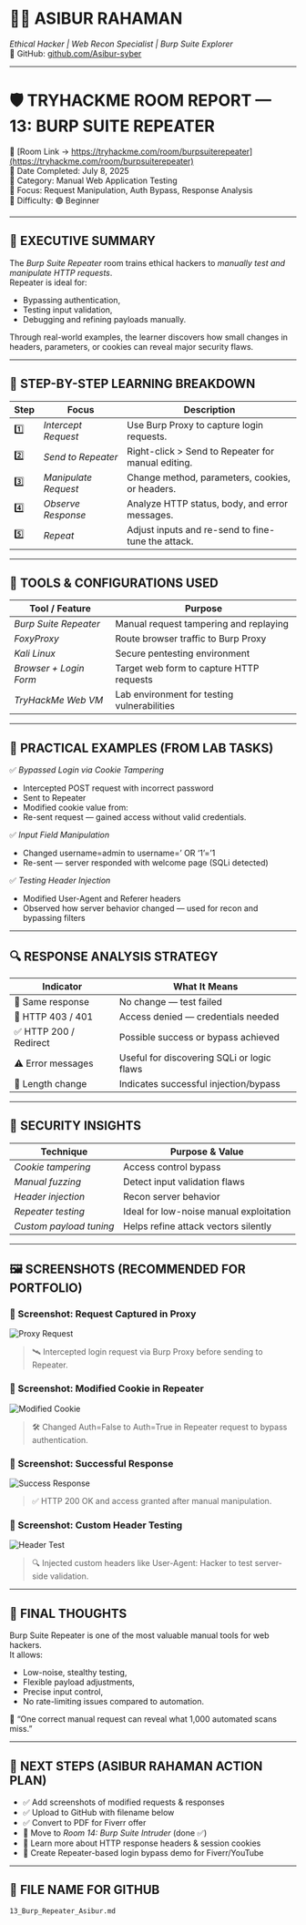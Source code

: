 # 🧑‍💻 ASIBUR RAHAMAN  
*Ethical Hacker | Web Recon Specialist | Burp Suite Explorer*  
🔗 GitHub: [github.com/Asibur-syber](https://github.com/Asibur-syber)

---

# 🛡 TRYHACKME ROOM REPORT — 13: BURP SUITE REPEATER  
🔗 [Room Link → https://tryhackme.com/room/burpsuiterepeater](https://tryhackme.com/room/burpsuiterepeater)  
📅 Date Completed: July 8, 2025  
📂 Category: Manual Web Application Testing  
🎯 Focus: Request Manipulation, Auth Bypass, Response Analysis  
🧩 Difficulty: 🟢 Beginner

---

## 🧠 EXECUTIVE SUMMARY

The *Burp Suite Repeater* room trains ethical hackers to *manually test and manipulate HTTP requests*.  
Repeater is ideal for:
- Bypassing authentication,
- Testing input validation,
- Debugging and refining payloads manually.

Through real-world examples, the learner discovers how small changes in headers, parameters, or cookies can reveal major security flaws.

---

## 🎯 STEP-BY-STEP LEARNING BREAKDOWN

| Step | Focus | Description |
|------|-------|-------------|
| 1️⃣ | *Intercept Request* | Use Burp Proxy to capture login requests. |
| 2️⃣ | *Send to Repeater* | Right-click > Send to Repeater for manual editing. |
| 3️⃣ | *Manipulate Request* | Change method, parameters, cookies, or headers. |
| 4️⃣ | *Observe Response* | Analyze HTTP status, body, and error messages. |
| 5️⃣ | *Repeat* | Adjust inputs and re-send to fine-tune the attack. |

---

## 🧰 TOOLS & CONFIGURATIONS USED

| Tool / Feature        | Purpose                                        |
|------------------------|------------------------------------------------|
| *Burp Suite Repeater* | Manual request tampering and replaying         |
| *FoxyProxy*          | Route browser traffic to Burp Proxy            |
| *Kali Linux*         | Secure pentesting environment                  |
| *Browser + Login Form* | Target web form to capture HTTP requests       |
| *TryHackMe Web VM*   | Lab environment for testing vulnerabilities     |

---

## 🧪 PRACTICAL EXAMPLES (FROM LAB TASKS)

✅ *Bypassed Login via Cookie Tampering*  
- Intercepted POST request with incorrect password  
- Sent to Repeater  
- Modified cookie value from:
- Re-sent request — gained access without valid credentials.

✅ *Input Field Manipulation*  
- Changed username=admin to username=’ OR ‘1’=’1  
- Re-sent — server responded with welcome page (SQLi detected)

✅ *Testing Header Injection*  
- Modified User-Agent and Referer headers  
- Observed how server behavior changed — used for recon and bypassing filters

---

## 🔍 RESPONSE ANALYSIS STRATEGY

| Indicator               | What It Means                              |
|-------------------------|---------------------------------------------|
| 🔁 Same response         | No change — test failed                     |
| 🛑 HTTP 403 / 401        | Access denied — credentials needed          |
| ✅ HTTP 200 / Redirect   | Possible success or bypass achieved         |
| ⚠ Error messages        | Useful for discovering SQLi or logic flaws  |
| 📏 Length change         | Indicates successful injection/bypass       |

---

## 🔐 SECURITY INSIGHTS

| Technique              | Purpose & Value                             |
|------------------------|----------------------------------------------|
| *Cookie tampering*   | Access control bypass                       |
| *Manual fuzzing*     | Detect input validation flaws               |
| *Header injection*   | Recon server behavior                       |
| *Repeater testing*   | Ideal for low-noise manual exploitation     |
| *Custom payload tuning* | Helps refine attack vectors silently        |

---

## 🖼 SCREENSHOTS (RECOMMENDED FOR PORTFOLIO)

### 📸 Screenshot: Request Captured in Proxy
![Proxy Request](images/13_request_proxy.png)  
> 🛰 Intercepted login request via Burp Proxy before sending to Repeater.

### 📸 Screenshot: Modified Cookie in Repeater
![Modified Cookie](images/13_modified_cookie.png)  
> 🛠 Changed Auth=False to Auth=True in Repeater request to bypass authentication.

### 📸 Screenshot: Successful Response
![Success Response](images/13_response_success.png)  
> ✅ HTTP 200 OK and access granted after manual manipulation.

### 📸 Screenshot: Custom Header Testing
![Header Test](images/13_header_test.png)  
> 🔍 Injected custom headers like User-Agent: Hacker to test server-side validation.

---

## 📝 FINAL THOUGHTS

Burp Suite Repeater is one of the most valuable manual tools for web hackers.  
It allows:
- Low-noise, stealthy testing,
- Flexible payload adjustments,
- Precise input control,
- No rate-limiting issues compared to automation.

🎯 “One correct manual request can reveal what 1,000 automated scans miss.”

---

## 🚀 NEXT STEPS (ASIBUR RAHAMAN ACTION PLAN)

- ✅ Add screenshots of modified requests & responses  
- ✅ Upload to GitHub with filename below  
- ✅ Convert to PDF for Fiverr offer  
- 🎯 Move to *Room 14: Burp Suite Intruder* (done ✅)  
- 🎯 Learn more about HTTP response headers & session cookies  
- 💼 Create Repeater-based login bypass demo for Fiverr/YouTube  

---

## 📁 FILE NAME FOR GITHUB

```bash
13_Burp_Repeater_Asibur.md
